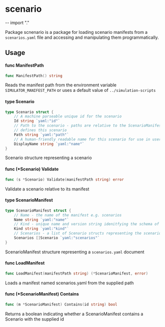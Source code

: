 # scenario
--
    import "."

Package scnenario is a package for loading scenario manifests from a
`scenarios.yaml` file and accessing and manipulating them programmatically.

## Usage

#### func  ManifestPath

```go
func ManifestPath() string
```
Reads the manifest path from the environment variable `SIMULATOR_MANIFEST_PATH`
or uses a default value of `../simulation-scripts`

#### type Scenario

```go
type Scenario struct {
	// A machine parseable unique id for the scenario
	Id string `yaml:"id"`
	// Path to the scenario - paths are relative to the ScenarioManifest that
	// defines this scenario
	Path string `yaml:"path"`
	// A human-friendly readable name for this scenario for use in user interfaces
	DisplayName string `yaml:"name"`
}
```

Scenario structure representing a scenario

#### func (*Scenario) Validate

```go
func (s *Scenario) Validate(manifestPath string) error
```
Validate a scenario relative to its manifest

#### type ScenarioManifest

```go
type ScenarioManifest struct {
	// Name - the name of the manifest e.g. scenarios
	Name string `yaml:"name"`
	// Kind - unique name and version string idenitfying the schema of this document
	Kind string `yaml:"kind"`
	// Scenarios - a list of Scenario structs representing the scenarios
	Scenarios []Scenario `yaml:"scenarios"`
}
```

ScenarioManifest structure representing a `scenarios.yaml` document

#### func  LoadManifest

```go
func LoadManifest(manifestPath string) (*ScenarioManifest, error)
```
Loads a manifest named scenarios.yaml from the supplied path

#### func (*ScenarioManifest) Contains

```go
func (m *ScenarioManifest) Contains(id string) bool
```
Returns a boolean indicating whether a ScenarioManifest contains a Scenario with
the supplied id
